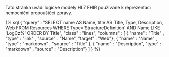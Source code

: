 

Tato stránka uvádí logické modely HL7 FHIR používané k reprezentaci nemocniční propouštěcí zprávy.

{% sql {
  "query" : "SELECT name AS Name, title AS Title, Type, Description, Web FROM Resources WHERE Type='StructureDefinition' AND Name LIKE 'LogCz%' ORDER BY Title",
  "class" : "lines",
  "columns" : [
    { "name" : "Title"      , "type" : "link"     , "source" : "Name", "target" : "Web"},
    { "name" : "Name"       , "type" : "markdown" , "source" : "Title" },
    { "name" : "Description", "type" : "markdown" , "source" : "Description"}
  ]
} %}

